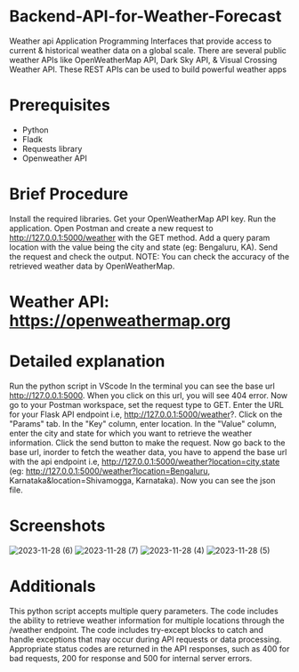 # Backend-API-for-Weather-Forecast
Weather api
Application Programming Interfaces that provide access to current & historical weather data on a global scale. There are several public weather APIs like OpenWeatherMap API, Dark Sky API, & Visual Crossing Weather API. These REST APIs can be used to build powerful weather apps
# Prerequisites

- Python
- Fladk
- Requests library
- Openweather API

# Brief Procedure
Install the required libraries.
Get your OpenWeatherMap API key.
Run the application.
Open Postman and create a new request to http://127.0.0.1:5000/weather with the GET method.
Add a query param location with the value being the city and state (eg: Bengaluru, KA).
Send the request and check the output.
NOTE: You can check the accuracy of the retrieved weather data by OpenWeatherMap.

# Weather API:  https://openweathermap.org
# Detailed explanation
Run the python script in VScode
In the terminal you can see the base url http://127.0.0.1:5000. When you click on this url, you will see 404 error.
Now go to your Postman workspace, set the request type to GET.
Enter the URL for your Flask API endpoint i.e, http://127.0.0.1:5000/weather?.
Click on the "Params" tab. In the "Key" column, enter location. In the "Value" column, enter the city and state for which you want to retrieve the weather information.
Click the send button to make the request.
Now go back to the base url, inorder to fetch the weather data, you have to append the base url with the api endpoint i.e, http://127.0.0.1:5000/weather?location=city,state (eg: http://127.0.0.1:5000/weather?location=Bengaluru, Karnataka&location=Shivamogga, Karnataka).
Now you can see the json file.

# Screenshots

![2023-11-28 (6)](https://github.com/VickyVikramS/Weather-Forcast/assets/152264791/3f8c150e-915b-493d-b98c-a03c3c6b4a3c)
![2023-11-28 (7)](https://github.com/VickyVikramS/Weather-Forcast/assets/152264791/97a16a9a-320e-4b41-a47e-a08ea085d3b3)
![2023-11-28 (4)](https://github.com/VickyVikramS/Weather-Forcast/assets/152264791/0eef0c23-999e-43a5-8a93-fa6d22547b8c)
![2023-11-28 (5)](https://github.com/VickyVikramS/Weather-Forcast/assets/152264791/24628adf-4ed3-45a9-8b9c-481df4289cc1)


# Additionals
This python script accepts multiple query parameters. The code includes the ability to retrieve weather information for multiple locations through the /weather endpoint.
The code includes try-except blocks to catch and handle exceptions that may occur during API requests or data processing.
Appropriate status codes are returned in the API responses, such as 400 for bad requests, 200 for response and 500 for internal server errors.
